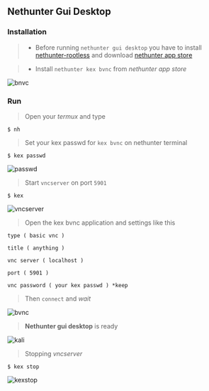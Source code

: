 ## Nethunter Gui Desktop

### Installation

>* Before running `nethunter gui desktop` you have to install [nethunter-rootless](../nethunter-rootless) and download [nethunter app store](https://store.nethunter.com/)     

>* Install `nethunter kex bvnc` from _nethunter app store_

![bnvc](https://i.ibb.co/XDLG27K/bvnc.jpg)

### Run

> Open your _termux_ and type

```
$ nh
```

> Set your kex passwd for `kex bvnc` on nethunter terminal

```
$ kex passwd
```

![passwd](https://i.ibb.co/kc6mxGH/passwd.jpg)

> Start `vncserver` on port `5901`

```
$ kex
```
![vncserver](https://i.ibb.co/X7tyBKS/vncserver.jpg)

> Open the kex bvnc application and settings like this
```
type ( basic vnc )

title ( anything )

vnc server ( localhost )

port ( 5901 )

vnc password ( your kex passwd ) *keep
```
> Then `connect` and _wait_

![bvnc](https://i.ibb.co/s234WtQ/bvnc.jpg)

> __Nethunter gui desktop__ is ready

![kali](https://i.ibb.co/MswyhmR/kali.jpg)

> Stopping _vncserver_

```
$ kex stop
```

![kexstop](https://i.ibb.co/KhwzRpF/kexstop.jpg)


